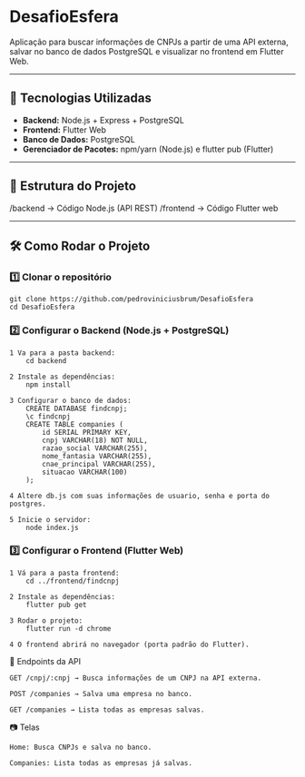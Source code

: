 # DesafioEsfera

Aplicação para buscar informações de CNPJs a partir de uma API externa, salvar no banco de dados PostgreSQL e visualizar no frontend em Flutter Web.

---

## 🚀 Tecnologias Utilizadas
- **Backend:** Node.js + Express + PostgreSQL
- **Frontend:** Flutter Web
- **Banco de Dados:** PostgreSQL
- **Gerenciador de Pacotes:** npm/yarn (Node.js) e flutter pub (Flutter)

---

## 📂 Estrutura do Projeto
/backend -> Código Node.js (API REST)
/frontend -> Código Flutter web

---

## 🛠️ Como Rodar o Projeto

### 1️⃣ Clonar o repositório

    git clone https://github.com/pedroviniciusbrum/DesafioEsfera
    cd DesafioEsfera

### 2️⃣ Configurar o Backend (Node.js + PostgreSQL)
    1 Va para a pasta backend:
        cd backend

    2 Instale as dependências:
        npm install

    3 Configurar o banco de dados:
        CREATE DATABASE findcnpj;
        \c findcnpj
        CREATE TABLE companies (
            id SERIAL PRIMARY KEY,
            cnpj VARCHAR(18) NOT NULL,
            razao_social VARCHAR(255),
            nome_fantasia VARCHAR(255),
            cnae_principal VARCHAR(255),
            situacao VARCHAR(100)
        );

    4 Altere db.js com suas informações de usuario, senha e porta do postgres.
    
    5 Inicie o servidor:
        node index.js

### 3️⃣ Configurar o Frontend (Flutter Web)
    1 Vá para a pasta frontend:
        cd ../frontend/findcnpj

    2 Instale as dependências:
        flutter pub get

    3 Rodar o projeto:
        flutter run -d chrome

    4 O frontend abrirá no navegador (porta padrão do Flutter).

📌 Endpoints da API

    GET /cnpj/:cnpj → Busca informações de um CNPJ na API externa.

    POST /companies → Salva uma empresa no banco.

    GET /companies → Lista todas as empresas salvas.

📷 Telas

    Home: Busca CNPJs e salva no banco.

    Companies: Lista todas as empresas já salvas.